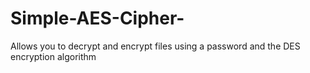 # Simple-AES-Cipher-
Allows you to decrypt and encrypt files using a password and the DES encryption algorithm
